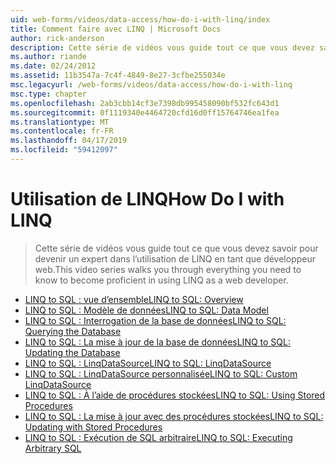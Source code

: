```yaml
---
uid: web-forms/videos/data-access/how-do-i-with-linq/index
title: Comment faire avec LINQ | Microsoft Docs
author: rick-anderson
description: Cette série de vidéos vous guide tout ce que vous devez savoir pour devenir un expert dans l’utilisation de LINQ en tant que développeur web.
ms.author: riande
ms.date: 02/24/2012
ms.assetid: 11b3547a-7c4f-4849-8e27-3cfbe255034e
msc.legacyurl: /web-forms/videos/data-access/how-do-i-with-linq
msc.type: chapter
ms.openlocfilehash: 2ab3cbb14cf3e7398db995458090bf532fc643d1
ms.sourcegitcommit: 0f1119340e4464720cfd16d0ff15764746ea1fea
ms.translationtype: MT
ms.contentlocale: fr-FR
ms.lasthandoff: 04/17/2019
ms.locfileid: "59412097"
---
```

# <a name="how-do-i-with-linq"></a><span data-ttu-id="88c2e-103">Utilisation de LINQ</span><span class="sxs-lookup"><span data-stu-id="88c2e-103">How Do I with LINQ</span></span>

> <span data-ttu-id="88c2e-104">Cette série de vidéos vous guide tout ce que vous devez savoir pour devenir un expert dans l’utilisation de LINQ en tant que développeur web.</span><span class="sxs-lookup"><span data-stu-id="88c2e-104">This video series walks you through everything you need to know to become proficient in using LINQ as a web developer.</span></span>


- [<span data-ttu-id="88c2e-105">LINQ to SQL : vue d’ensemble</span><span class="sxs-lookup"><span data-stu-id="88c2e-105">LINQ to SQL: Overview</span></span>](how-do-i-linq-to-sql-overview.md)
- [<span data-ttu-id="88c2e-106">LINQ to SQL : Modèle de données</span><span class="sxs-lookup"><span data-stu-id="88c2e-106">LINQ to SQL: Data Model</span></span>](how-do-i-linq-to-sql-data-model.md)
- [<span data-ttu-id="88c2e-107">LINQ to SQL : Interrogation de la base de données</span><span class="sxs-lookup"><span data-stu-id="88c2e-107">LINQ to SQL: Querying the Database</span></span>](how-do-i-linq-to-sql-querying-the-database.md)
- [<span data-ttu-id="88c2e-108">LINQ to SQL : La mise à jour de la base de données</span><span class="sxs-lookup"><span data-stu-id="88c2e-108">LINQ to SQL: Updating the Database</span></span>](how-do-i-linq-to-sql-updating-the-database.md)
- [<span data-ttu-id="88c2e-109">LINQ to SQL : LinqDataSource</span><span class="sxs-lookup"><span data-stu-id="88c2e-109">LINQ to SQL: LinqDataSource</span></span>](how-do-i-linq-to-sql-linqdatasource.md)
- [<span data-ttu-id="88c2e-110">LINQ to SQL : LinqDataSource personnalisée</span><span class="sxs-lookup"><span data-stu-id="88c2e-110">LINQ to SQL: Custom LinqDataSource</span></span>](how-do-i-linq-to-sql-custom-linqdatasource.md)
- [<span data-ttu-id="88c2e-111">LINQ to SQL : À l’aide de procédures stockées</span><span class="sxs-lookup"><span data-stu-id="88c2e-111">LINQ to SQL: Using Stored Procedures</span></span>](how-do-i-linq-to-sql-using-stored-procedures.md)
- [<span data-ttu-id="88c2e-112">LINQ to SQL : La mise à jour avec des procédures stockées</span><span class="sxs-lookup"><span data-stu-id="88c2e-112">LINQ to SQL: Updating with Stored Procedures</span></span>](how-do-i-linq-to-sql-updating-with-stored-procedures.md)
- [<span data-ttu-id="88c2e-113">LINQ to SQL : Exécution de SQL arbitraire</span><span class="sxs-lookup"><span data-stu-id="88c2e-113">LINQ to SQL: Executing Arbitrary SQL</span></span>](how-do-i-linq-to-sql-executing-arbitrary-sql.md)
